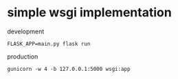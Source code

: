 # simple wsgi implementation

development

```
FLASK_APP=main.py flask run
```

production

```
gunicorn -w 4 -b 127.0.0.1:5000 wsgi:app
```